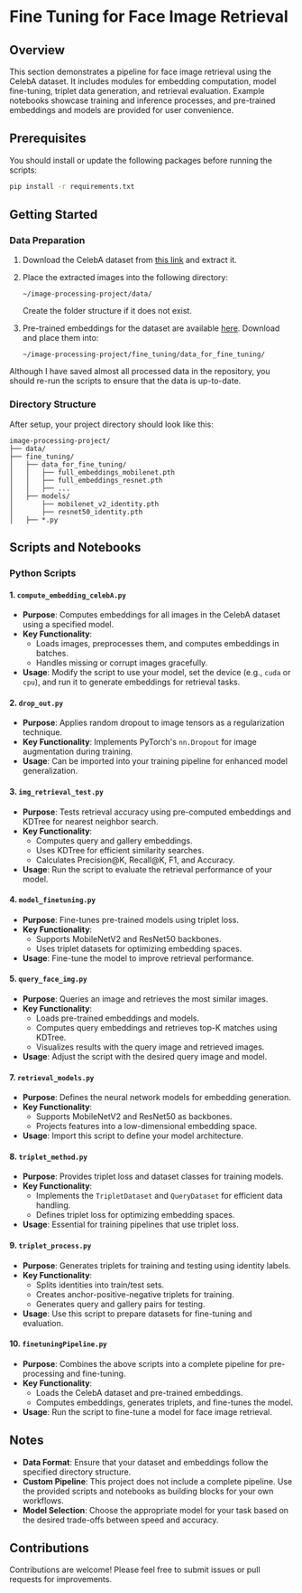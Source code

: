 # Fine Tuning for Face Image Retrieval

## Overview
This section demonstrates a pipeline for face image retrieval using the CelebA dataset. It includes modules for embedding computation, model fine-tuning, triplet data generation, and retrieval evaluation. Example notebooks showcase training and inference processes, and pre-trained embeddings and models are provided for user convenience.

## Prerequisites

You should install or update the following packages before running the scripts:
```bash
pip install -r requirements.txt
```

## Getting Started
### Data Preparation
1. Download the CelebA dataset from [this link](https://www.kaggle.com/datasets/daoxuantan/my-celeba) and extract it.
2. Place the extracted images into the following directory:
   ```
   ~/image-processing-project/data/
   ```
   Create the folder structure if it does not exist.

3. Pre-trained embeddings for the dataset are available [here](https://drive.google.com/drive/u/3/folders/1ut9KtKUNWa3krGMpkcFLKpsi_yxESeNo). Download and place them into:
   ```
   ~/image-processing-project/fine_tuning/data_for_fine_tuning/
   ```

Although I have saved almost all processed data in the repository, you should re-run the scripts to ensure that the data is up-to-date.

### Directory Structure
After setup, your project directory should look like this:
```
image-processing-project/
├── data/
├── fine_tuning/
│   ├── data_for_fine_tuning/
│   │   ├── full_embeddings_mobilenet.pth
│   │   ├── full_embeddings_resnet.pth
│   │   ├── ...
│   ├── models/
│       ├── mobilenet_v2_identity.pth
│       ├── resnet50_identity.pth
│   ├── *.py
```

## Scripts and Notebooks

### Python Scripts

#### 1. `compute_embedding_celebA.py`
- **Purpose**: Computes embeddings for all images in the CelebA dataset using a specified model.
- **Key Functionality**:
  - Loads images, preprocesses them, and computes embeddings in batches.
  - Handles missing or corrupt images gracefully.
- **Usage**: Modify the script to use your model, set the device (e.g., `cuda` or `cpu`), and run it to generate embeddings for retrieval tasks.

#### 2. `drop_out.py`
- **Purpose**: Applies random dropout to image tensors as a regularization technique.
- **Key Functionality**: Implements PyTorch's `nn.Dropout` for image augmentation during training.
- **Usage**: Can be imported into your training pipeline for enhanced model generalization.

#### 3. `img_retrieval_test.py`
- **Purpose**: Tests retrieval accuracy using pre-computed embeddings and KDTree for nearest neighbor search.
- **Key Functionality**:
  - Computes query and gallery embeddings.
  - Uses KDTree for efficient similarity searches.
  - Calculates Precision@K, Recall@K, F1, and Accuracy.
- **Usage**: Run the script to evaluate the retrieval performance of your model.

#### 4. `model_finetuning.py`
- **Purpose**: Fine-tunes pre-trained models using triplet loss.
- **Key Functionality**:
  - Supports MobileNetV2 and ResNet50 backbones.
  - Uses triplet datasets for optimizing embedding spaces.
- **Usage**: Fine-tune the model to improve retrieval performance.

#### 5. `query_face_img.py`
- **Purpose**: Queries an image and retrieves the most similar images.
- **Key Functionality**:
  - Loads pre-trained embeddings and models.
  - Computes query embeddings and retrieves top-K matches using KDTree.
  - Visualizes results with the query image and retrieved images.
- **Usage**: Adjust the script with the desired query image and model.

#### 7. `retrieval_models.py`
- **Purpose**: Defines the neural network models for embedding generation.
- **Key Functionality**:
  - Supports MobileNetV2 and ResNet50 as backbones.
  - Projects features into a low-dimensional embedding space.
- **Usage**: Import this script to define your model architecture.

#### 8. `triplet_method.py`
- **Purpose**: Provides triplet loss and dataset classes for training models.
- **Key Functionality**:
  - Implements the `TripletDataset` and `QueryDataset` for efficient data handling.
  - Defines triplet loss for optimizing embedding spaces.
- **Usage**: Essential for training pipelines that use triplet loss.

#### 9. `triplet_process.py`
- **Purpose**: Generates triplets for training and testing using identity labels.
- **Key Functionality**:
  - Splits identities into train/test sets.
  - Creates anchor-positive-negative triplets for training.
  - Generates query and gallery pairs for testing.
- **Usage**: Use this script to prepare datasets for fine-tuning and evaluation.

#### 10. `finetuningPipeline.py`
- **Purpose**: Combines the above scripts into a complete pipeline for pre-processing and fine-tuning.
- **Key Functionality**:
  - Loads the CelebA dataset and pre-trained embeddings.
  - Computes embeddings, generates triplets, and fine-tunes the model.
- **Usage**: Run the script to fine-tune a model for face image retrieval.

## Notes
- **Data Format**: Ensure that your dataset and embeddings follow the specified directory structure.
- **Custom Pipeline**: This project does not include a complete pipeline. Use the provided scripts and notebooks as building blocks for your own workflows.
- **Model Selection**: Choose the appropriate model for your task based on the desired trade-offs between speed and accuracy.

## Contributions
Contributions are welcome! Please feel free to submit issues or pull requests for improvements.
